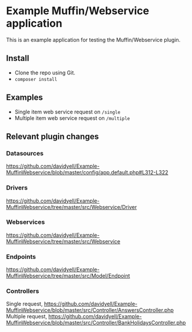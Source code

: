 # Example Muffin/Webservice application

This is an example application for testing the Muffin/Webservice plugin.

## Install
* Clone the repo using Git.
* `composer install`

## Examples
* Single item web service request on `/single`
* Multiple item web service request on `/multiple`

## Relevant plugin changes

### Datasources
https://github.com/davidyell/Example-MuffinWebservice/blob/master/config/app.default.php#L312-L322

### Drivers
https://github.com/davidyell/Example-MuffinWebservice/tree/master/src/Webservice/Driver

### Webservices
https://github.com/davidyell/Example-MuffinWebservice/tree/master/src/Webservice

### Endpoints
https://github.com/davidyell/Example-MuffinWebservice/tree/master/src/Model/Endpoint

### Controllers
Single request, https://github.com/davidyell/Example-MuffinWebservice/blob/master/src/Controller/AnswersController.php  
Multiple request, https://github.com/davidyell/Example-MuffinWebservice/blob/master/src/Controller/BankHolidaysController.php
